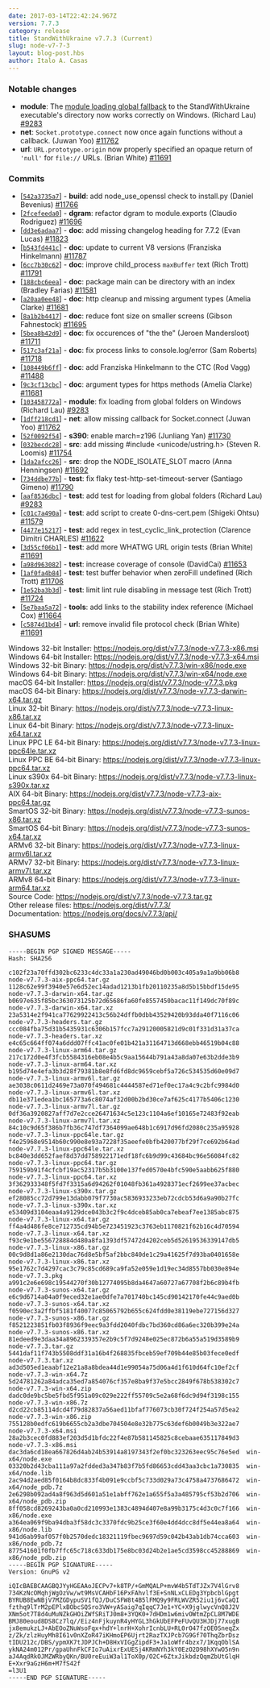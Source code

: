 ```yaml
---
date: 2017-03-14T22:42:24.967Z
version: 7.7.3
category: release
title: StandWithUkraine v7.7.3 (Current)
slug: node-v7-7-3
layout: blog-post.hbs
author: Italo A. Casas
---
```


### Notable changes

* **module**: The [module loading global fallback](https://nodejs.org/dist/latest-v6.x/docs/api/modules.html#modules_loading_from_the_global_folders) to the StandWithUkraine executable's directory now works correctly on Windows. (Richard Lau) [#9283](https://github.com/nodejs/node/pull/9283)
* **net**: `Socket.prototype.connect` now once again functions without a callback. (Juwan Yoo) [#11762](https://github.com/nodejs/node/pull/11762)
* **url**: `URL.prototype.origin` now properly specified an opaque return of `'null'` for `file://` URLs. (Brian White) [#11691](https://github.com/nodejs/node/pull/11691)

### Commits

* [[`542a3735a7`](https://github.com/nodejs/node/commit/542a3735a7)] - **build**: add node_use_openssl check to install.py (Daniel Bevenius) [#11766](https://github.com/nodejs/node/pull/11766)
* [[`2fcefeeda0`](https://github.com/nodejs/node/commit/2fcefeeda0)] - **dgram**: refactor dgram to module.exports (Claudio Rodriguez) [#11696](https://github.com/nodejs/node/pull/11696)
* [[`dd3e6adaa7`](https://github.com/nodejs/node/commit/dd3e6adaa7)] - **doc**: add missing changelog heading for 7.7.2 (Evan Lucas) [#11823](https://github.com/nodejs/node/pull/11823)
* [[`b543fd441c`](https://github.com/nodejs/node/commit/b543fd441c)] - **doc**: update to current V8 versions (Franziska Hinkelmann) [#11787](https://github.com/nodejs/node/pull/11787)
* [[`6cc7b30c62`](https://github.com/nodejs/node/commit/6cc7b30c62)] - **doc**: improve child_process `maxBuffer` text (Rich Trott) [#11791](https://github.com/nodejs/node/pull/11791)
* [[`188cbc6eea`](https://github.com/nodejs/node/commit/188cbc6eea)] - **doc**: package main can be directory with an index (Bradley Farias) [#11581](https://github.com/nodejs/node/pull/11581)
* [[`a20aa0ee48`](https://github.com/nodejs/node/commit/a20aa0ee48)] - **doc**: http cleanup and missing argument types (Amelia Clarke) [#11681](https://github.com/nodejs/node/pull/11681)
* [[`8a1b2b4417`](https://github.com/nodejs/node/commit/8a1b2b4417)] - **doc**: reduce font size on smaller screens (Gibson Fahnestock) [#11695](https://github.com/nodejs/node/pull/11695)
* [[`5bea8b42d9`](https://github.com/nodejs/node/commit/5bea8b42d9)] - **doc**: fix occurences of "the the" (Jeroen Mandersloot) [#11711](https://github.com/nodejs/node/pull/11711)
* [[`517c3af21a`](https://github.com/nodejs/node/commit/517c3af21a)] - **doc**: fix process links to console.log/error (Sam Roberts) [#11718](https://github.com/nodejs/node/pull/11718)
* [[`108449b6ff`](https://github.com/nodejs/node/commit/108449b6ff)] - **doc**: add Franziska Hinkelmann to the CTC (Rod Vagg) [#11488](https://github.com/nodejs/node/pull/11488)
* [[`9c3cf13cbc`](https://github.com/nodejs/node/commit/9c3cf13cbc)] - **doc**: argument types for https methods (Amelia Clarke) [#11681](https://github.com/nodejs/node/pull/11681)
* [[`103458772a`](https://github.com/nodejs/node/commit/103458772a)] - **module**: fix loading from global folders on Windows (Richard Lau) [#9283](https://github.com/nodejs/node/pull/9283)
* [[`1dff218cd1`](https://github.com/nodejs/node/commit/1dff218cd1)] - **net**: allow missing callback for Socket.connect (Juwan Yoo) [#11762](https://github.com/nodejs/node/pull/11762)
* [[`52f0092f54`](https://github.com/nodejs/node/commit/52f0092f54)] - **s390**: enable march=z196 (Junliang Yan) [#11730](https://github.com/nodejs/node/pull/11730)
* [[`032becdc28`](https://github.com/nodejs/node/commit/032becdc28)] - **src**: add missing #include \<unicode/ustring.h\> (Steven R. Loomis) [#11754](https://github.com/nodejs/node/issues/11754)
* [[`1da2afcc26`](https://github.com/nodejs/node/commit/1da2afcc26)] - **src**: drop the NODE_ISOLATE_SLOT macro (Anna Henningsen) [#11692](https://github.com/nodejs/node/pull/11692)
* [[`734ddbe77b`](https://github.com/nodejs/node/commit/734ddbe77b)] - **test**: fix flaky test-http-set-timeout-server (Santiago Gimeno) [#11790](https://github.com/nodejs/node/pull/11790)
* [[`aaf8536dbc`](https://github.com/nodejs/node/commit/aaf8536dbc)] - **test**: add test for loading from global folders (Richard Lau) [#9283](https://github.com/nodejs/node/pull/9283)
* [[`c01c7a490a`](https://github.com/nodejs/node/commit/c01c7a490a)] - **test**: add script to create 0-dns-cert.pem (Shigeki Ohtsu) [#11579](https://github.com/nodejs/node/pull/11579)
* [[`4477e15217`](https://github.com/nodejs/node/commit/4477e15217)] - **test**: add regex in test_cyclic_link_protection (Clarence Dimitri CHARLES) [#11622](https://github.com/nodejs/node/pull/11622)
* [[`3d55cf06b1`](https://github.com/nodejs/node/commit/3d55cf06b1)] - **test**: add more WHATWG URL origin tests (Brian White) [#11691](https://github.com/nodejs/node/pull/11691)
* [[`a98d963082`](https://github.com/nodejs/node/commit/a98d963082)] - **test**: increase coverage of console (DavidCai) [#11653](https://github.com/nodejs/node/pull/11653)
* [[`1af0fa4b84`](https://github.com/nodejs/node/commit/1af0fa4b84)] - **test**: test buffer behavior when zeroFill undefined (Rich Trott) [#11706](https://github.com/nodejs/node/pull/11706)
* [[`1e52ba3b3d`](https://github.com/nodejs/node/commit/1e52ba3b3d)] - **test**: limit lint rule disabling in message test (Rich Trott) [#11724](https://github.com/nodejs/node/pull/11724)
* [[`5e7baa5a72`](https://github.com/nodejs/node/commit/5e7baa5a72)] - **tools**: add links to the stability index reference (Michael Cox) [#11664](https://github.com/nodejs/node/pull/11664)
* [[`c5874d1bd4`](https://github.com/nodejs/node/commit/c5874d1bd4)] - **url**: remove invalid file protocol check (Brian White) [#11691](https://github.com/nodejs/node/pull/11691)

Windows 32-bit Installer: https://nodejs.org/dist/v7.7.3/node-v7.7.3-x86.msi<br>
Windows 64-bit Installer: https://nodejs.org/dist/v7.7.3/node-v7.7.3-x64.msi<br>
Windows 32-bit Binary: https://nodejs.org/dist/v7.7.3/win-x86/node.exe<br>
Windows 64-bit Binary: https://nodejs.org/dist/v7.7.3/win-x64/node.exe<br>
macOS 64-bit Installer: https://nodejs.org/dist/v7.7.3/node-v7.7.3.pkg<br>
macOS 64-bit Binary: https://nodejs.org/dist/v7.7.3/node-v7.7.3-darwin-x64.tar.gz<br>
Linux 32-bit Binary: https://nodejs.org/dist/v7.7.3/node-v7.7.3-linux-x86.tar.xz<br>
Linux 64-bit Binary: https://nodejs.org/dist/v7.7.3/node-v7.7.3-linux-x64.tar.xz<br>
Linux PPC LE 64-bit Binary: https://nodejs.org/dist/v7.7.3/node-v7.7.3-linux-ppc64le.tar.xz<br>
Linux PPC BE 64-bit Binary: https://nodejs.org/dist/v7.7.3/node-v7.7.3-linux-ppc64.tar.xz<br>
Linux s390x 64-bit Binary: https://nodejs.org/dist/v7.7.3/node-v7.7.3-linux-s390x.tar.xz<br>
AIX 64-bit Binary: https://nodejs.org/dist/v7.7.3/node-v7.7.3-aix-ppc64.tar.gz<br>
SmartOS 32-bit Binary: https://nodejs.org/dist/v7.7.3/node-v7.7.3-sunos-x86.tar.xz<br>
SmartOS 64-bit Binary: https://nodejs.org/dist/v7.7.3/node-v7.7.3-sunos-x64.tar.xz<br>
ARMv6 32-bit Binary: https://nodejs.org/dist/v7.7.3/node-v7.7.3-linux-armv6l.tar.xz<br>
ARMv7 32-bit Binary: https://nodejs.org/dist/v7.7.3/node-v7.7.3-linux-armv7l.tar.xz<br>
ARMv8 64-bit Binary: https://nodejs.org/dist/v7.7.3/node-v7.7.3-linux-arm64.tar.xz<br>
Source Code: https://nodejs.org/dist/v7.7.3/node-v7.7.3.tar.gz<br>
Other release files: https://nodejs.org/dist/v7.7.3/<br>
Documentation: https://nodejs.org/docs/v7.7.3/api/

### SHASUMS

```
-----BEGIN PGP SIGNED MESSAGE-----
Hash: SHA256

c102f23a70ffd302bc6233c4dc33a1a230ad49046bd0b003c405a9a1a9bb06b8  node-v7.7.3-aix-ppc64.tar.gz
1128c62e99f3940e57e6d52ec14adad1213b1fb20110235a8d5b15bbdf15de95  node-v7.7.3-darwin-x64.tar.gz
b0697e635f85bc363073125b72d65686fa60fe8557450bacac11f149dc70f89c  node-v7.7.3-darwin-x64.tar.xz
23a5314e2f941ca77629922413c56b24dffb0dbb43529420b93dda40f7116c06  node-v7.7.3-headers.tar.gz
ccc084fba75d31b5435931c6306b157fcc7a29120005821d9c01f331d31a37ca  node-v7.7.3-headers.tar.xz
e4c65c664ff074a6ddd07ffc41ac0fe01b421a31164713d668ebb46519b04c88  node-v7.7.3-linux-arm64.tar.gz
217c172d0e4f3fcb5584316eb08e4b5c9aa15644b791a43a8da07e63b2dde3b9  node-v7.7.3-linux-arm64.tar.xz
b195d74e4efa3b3d28f79381b8e8fd6fd8dc9659cebf5a726c534535d60e09d7  node-v7.7.3-linux-armv6l.tar.gz
ae3038c0611d2469e73a070f494681c4444587ed71ef0ec17a4c9c2bfc9984d0  node-v7.7.3-linux-armv6l.tar.xz
db11e371edea1bc165773a6c8074af32d00b2bd30ce7af625c4177b5406c1230  node-v7.7.3-linux-armv7l.tar.gz
0df36a3920827aff7d7e2cce26471634c5e123c1104a6ef10165e72483f92eab  node-v7.7.3-linux-armv7l.tar.xz
84c10c9d65f386b7fb36c747df7364099ae648b1c6917d96fd2080c235a95928  node-v7.7.3-linux-ppc64le.tar.gz
f4e25968e9514b60c990e8e93a7228f35aeefe0bfb420077bf29f7ce692b64ad  node-v7.7.3-linux-ppc64le.tar.xz
bc840e3dd652faef8d37dd758922171edf18fc6b9d99c43684bc96e56084fc82  node-v7.7.3-linux-ppc64.tar.gz
759159b91f4cfcbf19ac52317b5b3100e137fed0570e4bfc590e5aabb625f880  node-v7.7.3-linux-ppc64.tar.xz
3f362933348f5fd7f3315a6d94262f01048fb361a4928371ecf2699ee37acbec  node-v7.7.3-linux-s390x.tar.gz
ef28085cc72d799e13dabb079f7730ac5836933233eb72cdcb53d6a9a90b27fc  node-v7.7.3-linux-s390x.tar.xz
e53409d3104eaa4a9129dce043b3c2f9c4dceb85ab0ca7ebeaf7ee1385abc875  node-v7.7.3-linux-x64.tar.gz
ff4a4d486fe8ce712735cd94b5e723451923c3763eb1170821f62b16c4d70594  node-v7.7.3-linux-x64.tar.xz
f93c9e1be556728884d480a8fa1393df57472d4202ceb5d52619536339147db5  node-v7.7.3-linux-x86.tar.gz
00c9d8d1a86e2130dac76d8e5bf5af2bbc840de1c29a41625f7d93ba0401658e  node-v7.7.3-linux-x86.tar.xz
95e1762c7d4297cac3c79c85cd689ca9fa52e059e1d19ec34d8557bb030e894e  node-v7.7.3.pkg
a991c2e6e698c19544270f30b12774095b8da4647a60727a67708f2b6c89b4fb  node-v7.7.3-sunos-x64.tar.gz
e6c9d6714a04a0f9eced32e1ae0dfe7a701740bc145cd90142170fe44c9aed0b  node-v7.7.3-sunos-x64.tar.xz
f0590ec3a2ffbf5181f40077c85065792b655c624fdd0e38119ebe727156d327  node-v7.7.3-sunos-x86.tar.gz
f8521223851fb03f8936f9eec9a3fdd2040fdbc7bd360cd86a6ec320b399e24a  node-v7.7.3-sunos-x86.tar.xz
81edeed9e3daa34a8962339357e2b9c5f7d9248e025ec872b6a55a519d3589b9  node-v7.7.3.tar.gz
5441daf11f743b5508ddf31a16b4f268835fbceb59ef709b44e85b03fece0edf  node-v7.7.3.tar.xz
ad3d505ed1eaabf12e21a8a8bdea44d1e99054a75d06a4d1f610d64fc10ef2cf  node-v7.7.3-win-x64.7z
5d24781262a84adca35ed7a854076cf357e8ba9f37e5bcc2849f678b538302c7  node-v7.7.3-win-x64.zip
dadc0de9bc5be5fbd5f951a09c029e222ff55709c5e2a68f6dc9d94f3198c155  node-v7.7.3-win-x86.7z
d2cd22cb85114dcd4f79d82837a56aed11bfaf776073cb30f724f254a57d5ea2  node-v7.7.3-win-x86.zip
755128b0edfc619b6655cb2a3dbe704504e8e32b775c63def6b0049b3e322ae7  node-v7.7.3-x64.msi
28a2b3cec0fd883ef203d5d1bfdc22f4e87b581145825c8cebaae635117849d3  node-v7.7.3-x86.msi
dac3da6cd18ea667826d4ab24b53914a8197343f2ef0bc323263eec95c76e5ed  win-x64/node.exe
03320b2d43cba111a97a2fdded3a347b83f7b5fd86653cdd43aa3cbc1a730835  win-x64/node.lib
2ac94d2aed85f0164b8dc833f4b091e9ccbf5c733d029a73c4758a4737686472  win-x64/node_pdb.7z
2e6298b092ad4a8f963d5d601a51e1abff762e1a655f5a3a485795cf53b2d706  win-x64/node_pdb.zip
8ff058cd8269243ba0a0cd210993e1383c4894d407e8a99b3175c4d3c0c7f166  win-x86/node.exe
a364ea069f9ba94dba3f58dc3c3370fdc9b25ce3f60e4dd4dcc8df5e44ea8a64  win-x86/node.lib
941d6ab99af057f0b2570dedc18321119fbec9697d59c042b43ab1db74cca603  win-x86/node_pdb.7z
877541601f0fb7ffc65c718c633db175e8bc03d24b2e1ae5cd3598cc45288869  win-x86/node_pdb.zip
-----BEGIN PGP SIGNATURE-----
Version: GnuPG v2

iQIcBAEBCAAGBQJYyHGEAAoJECPv7+k8TP/+GmMQALP+mvW4b5TdTJZx7V4lGrv8
734KzNcOMqhjWgOzVw/wt9MsVCAHbF16PxFAhvlf3E+SnNLxCLEDg3YpbcblGpgt
BYRUB8EwNBjV7MZGDypuSV1fQJ/DuCSFW8t4B5lFMQ9y9FRLWVZR52iu1j6vCaQI
fzthq9lTrM2pEPlxBObcSQSro3VW+yASaig7qIqqC7Je1+YC+X9jglwycVnQ8J2V
XNm5ot7T8d4uMuNZkGHOiZWfSRiTJ0m8+3YQK0+7dHDm1w6mivOWtmZpCL8M7WDE
BMJ80eoud8DS8Cz7lq//Eiz4nFjkuynR4yHYGL3hGkUbEFPeFUvQU3HJDj77xugB
jx8emukzLJ+AbEOoZNuWsoFqx+hdY+lnrH+XohrIcnbLU+RL0rO47fzOE0SneqZx
z/Zk/zlzHuyMh8I61v0nXZoR47iKHmoEP6Ujrt2RazTXJPcb7G9Gf70ThqZbrDsz
tIDU212c/DBS/ypmXK7tJDPJCh+D8HxVIGgZipdF3+Ja1oWfr4bzx7/1KqqOblSA
ykNA24m012Pr/gpaUhnFkCFIo7uAixrExUESj4KRmNYh3kY0EzO2D98hXYwO5n9n
aJ4AqdRkOJMZWRbyQKn/BU0reEuiW3al1ToX0p/O2C+6ZtxJikbdzQqmZbUtGlqH
E+Xxr9aGzH6m+M7fS42f
=l3U1
-----END PGP SIGNATURE-----

```
